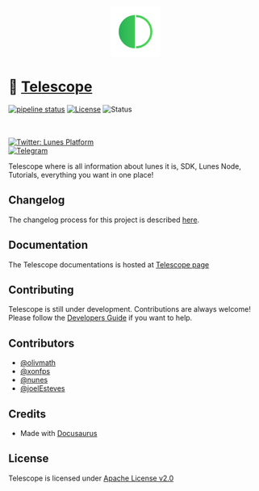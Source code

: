 
<p align="center">
  <a href="https://lunes.io">
    <img alt="Lunes" src="static/img/lunes.png" width="100" />
  </a>
</p>

# 🔭 [Telescope](https://blockchain.lunes.io/telescope/)


[![pipeline status](https://git.lunes.io/blockchain/telescope/badges/main/pipeline.svg)](https://git.lunes.io/blockchain/telescope/-/commits/main)
[![License](https://img.shields.io/badge/License-Apache_2.0-blue.svg)](LICENSE)
![Status](https://img.shields.io/static/v1?label=STATUS&message=under%20development&color=GREEN&style=for-the-badge)

<br><br>
  <a href="https://twitter.com/LunesPlatform" target="_blank">
    <img alt="Twitter: Lunes Platform" src="https://badgen.net/twitter/follow/lunesplatform?icon=twitter&label=follow @LunesPlatform" />
  </a>  
  <a href="https://t.me/LunesPlatformPT" target="_blank">
    <img alt="Telegram" src="https://badgen.net/badge/icon/Lunes%20Platform?icon=telegram&label=Telegram"/>
  </a>



Telescope where is all information about lunes it is, SDK, Lunes Node, Tutorials, everything you want in one place! 
## Changelog

The changelog process for this project is described [here](CHANGELOG.md).

## Documentation
The Telescope documentations is hosted at [Telescope page](https://blockchain.lunes.io/telescope/)
## Contributing
Telescope is still under development. Contributions are always welcome! Please follow the [Developers Guide](CONTRIBUTING.md) if you want to help.
## Contributors

* [@olivmath](https://git.lunes.io/olivmath)
* [@xonfps](https://git.lunes.io/xonfps)
* [@nunes](https://git.lunes.io/nunes)
* [@joelEsteves](https://git.lunes.io/joelEsteves)

## Credits

- Made with [Docusaurus](https://docusaurus.io/)

## License
Telescope is licensed under [Apache License v2.0](LICENSE)

